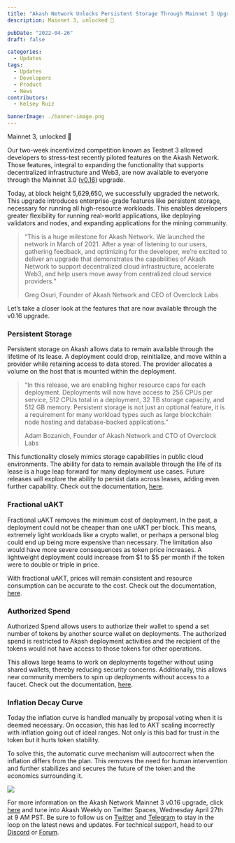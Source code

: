 ```yaml
---
title: "Akash Network Unlocks Persistent Storage Through Mainnet 3 Upgrade"
description: Mainnet 3, unlocked 🚀

pubDate: "2022-04-26"
draft: false

categories:
  - Updates
tags:
  - Updates
  - Developers
  - Product
  - News
contributors:
  - Kelsey Ruiz

bannerImage: ./banner-image.png
---
```


Mainnet 3, unlocked 🚀

Our two-week incentivized competition known as Testnet 3 allowed developers to stress-test recently piloted features on the Akash Network. Those features, integral to expanding the functionality that supports decentralized infrastructure and Web3, are now available to everyone through the Mainnet 3.0 ([v0.16](https://github.com/ovrclk/akash/releases)) upgrade.

Today, at block height 5,629,650, we successfully upgraded the network. This upgrade introduces enterprise-grade features like persistent storage, necessary for running all high-resource workloads. This enables developers greater flexibility for running real-world applications, like deploying validators and nodes, and expanding applications for the mining community.

> “This is a huge milestone for Akash Network. We launched the network in March of 2021. After a year of listening to our users, gathering feedback, and optimizing for the developer, we’re excited to deliver an upgrade that demonstrates the capabilities of Akash Network to support decentralized cloud infrastructure, accelerate Web3, and help users move away from centralized cloud service providers.”
>
> Greg Osuri, Founder of Akash Network and CEO of Overclock Labs

Let’s take a closer look at the features that are now available through the v0.16 upgrade.

### **Persistent Storage**

Persistent storage on Akash allows data to remain available through the lifetime of its lease. A deployment could drop, reinitialize, and move within a provider while retaining access to data stored. The provider allocates a volume on the host that is mounted within the deployment.

> “In this release, we are enabling higher resource caps for each deployment. Deployments will now have access to 256 CPUs per service, 512 CPUs total in a deployment, 32 TB storage capacity, and 512 GB memory. Persistent storage is not just an optional feature, it is a requirement for many workload types such as large blockchain node hosting and database-backed applications.”
>
> Adam Bozanich, Founder of Akash Network and CTO of Overclock Labs

This functionality closely mimics storage capabilities in public cloud environments. The ability for data to remain available through the life of its lease is a huge leap forward for many deployment use cases. Future releases will explore the ability to persist data across leases, adding even further capability. Check out the documentation, [here](https://akash.network/docs/features/persistent-storage).

### **Fractional uAKT**

Fractional uAKT removes the minimum cost of deployment. In the past, a deployment could not be cheaper than one uAKT per block. This means, extremely light workloads like a crypto wallet, or perhaps a personal blog could end up being more expensive than necessary. The limitation also would have more severe consequences as token price increases. A lightweight deployment could increase from $1 to $5 per month if the token were to double or triple in price.

With fractional uAKT, prices will remain consistent and resource consumption can be accurate to the cost. Check out the documentation, [here](https://akash.network/docs/features/fractional-uakt).

### **Authorized Spend** 

Authorized Spend allows users to authorize their wallet to spend a set number of tokens by another source wallet on deployments. The authorized spend is restricted to Akash deployment activities and the recipient of the tokens would not have access to those tokens for other operations.

This allows large teams to work on deployments together without using shared wallets, thereby reducing security concerns. Additionally, this allows new community members to spin up deployments without access to a faucet. Check out the documentation, [here](https://akash.network/docs/features/authorized-spend).

### **Inflation Decay Curve**

Today the inflation curve is handled manually by proposal voting when it is deemed necessary. On occasion, this has led to AKT scaling incorrectly with inflation going out of ideal ranges. Not only is this bad for trust in the token but it hurts token stability.

To solve this, the automatic curve mechanism will autocorrect when the inflation differs from the plan. This removes the need for human intervention and further stabilizes and secures the future of the token and the economics surrounding it.

![](https://www.datocms-assets.com/45776/1650912109-twitter-akash-mainnet3-launch2.png)

For more information on the Akash Network Mainnet 3 v0.16 upgrade, click [here](https://github.com/ovrclk/akash/releases) and tune into Akash Weekly on Twitter Spaces, Wednesday April 27th at 9 AM PST. Be sure to follow us on [Twitter](https://x.com/akashnet) and [Telegram](https://t.me/AkashNW) to stay in the loop on the latest news and updates. For technical support, head to our [Discord](https://discord.com/channels/747885925232672829/747885925878726841) or [Forum](https://forum.akash.network/).

